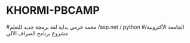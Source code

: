 # KHORMI-PBCAMP
#محمد خرمي بداية لغة برمجة جديد للتعلم  /asp.net / python
#الجامعة الأكترونية/ مشروع برنامج الصراف الآلي
